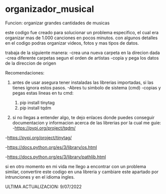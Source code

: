 # organizador_musical
Funcion: organizar grandes cantidades de musicas

este codigo fue creado para solucionar un problema especifico, el cual era organizar mas de 1.000 canciones en pocos minutos. 
con algunos detalles en el codigo podras organizar videos, fotos y mas tipos de datos. 

trabaja de la siguiente manera: 
  -crea una nueva carpeta en la direcion dada
    -crea diferente carpetas segun el orden de artistas
      -copia y pega los datos de la direccion de origen

Recomendaciones: 
1. antes de usar asegura tener instaladas las librerias importadas, si las tienes ignora estos pasos. 
  -Abres tu simbolo de sistema (cmd)
  -copias y pegas estas lineas en tu cmd:
    1. pip install tinytag
    2. pip install tqdm

2. si no llegas a entender algo, te dejo enlaces donde puedes conseguir documentacion y informacion acerca de las librerias por la cual me guie:
  -https://pypi.org/project/tqdm/
  
  -https://pypi.org/project/tinytag/
  
  -https://docs.python.org/es/3/library/os.html
  
  -https://docs.python.org/es/3/library/pathlib.html

si en otro momento en mi vida me llego a encontrar con un problema similar, convertire este codigo en una libreria
y cambiare este apartado por intrunciones y en el idioma ingles.

ULTIMA ACTUALIZACION: 9/07/2022
  
